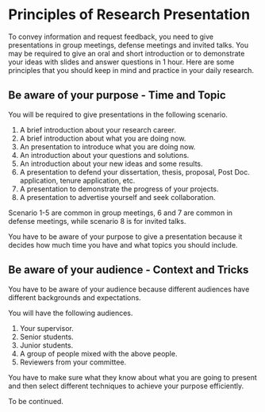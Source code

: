 # Principles of Research Presentation 

To convey information and request feedback, you need to give
presentations in group meetings, defense meetings and
invited talks. You may be required to give an oral and short
introduction or to demonstrate your ideas with slides and answer
questions in 1 hour. Here are some principles that you should keep in
mind and practice in your daily research.

## Be aware of your purpose - Time and Topic 

You will be required to give presentations in the following scenario.

1. A brief introduction about your research career.
1. A brief introduction about what you are doing now.
1. An presentation to introduce what you are doing now.
1. An introduction about your questions and solutions.
1. An introduction about your new ideas and some results.
1. A presentation to defend your dissertation, thesis, proposal, Post
Doc. application, tenure application, etc.
1. A presentation to demonstrate the progress of your projects.
1. A presentation to advertise yourself and seek collaboration.

Scenario 1-5 are common in group meetings, 6 and 7 are common in defense
meetings, while scenario 8 is for invited talks.

You have to be aware of your purpose to give a presentation because it
decides how much time you have and what topics you should include.

## Be aware of your audience - Context and Tricks

You have to be aware of your audience because different audiences have
different backgrounds and expectations. 

You will have the following audiences.

1. Your supervisor.
1. Senior students.
1. Junior students.
1. A group of people mixed with the above people.
1. Reviewers from your committee.

You have to make sure what they know about what you are going to present
and then select different techniques to achieve your purpose efficiently.

To be continued.